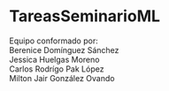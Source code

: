 # TareasSeminarioML

Equipo conformado por:  
Berenice Domínguez Sánchez  
Jessica Huelgas Moreno  
Carlos Rodrígo Pak López  
Milton Jair González Ovando
